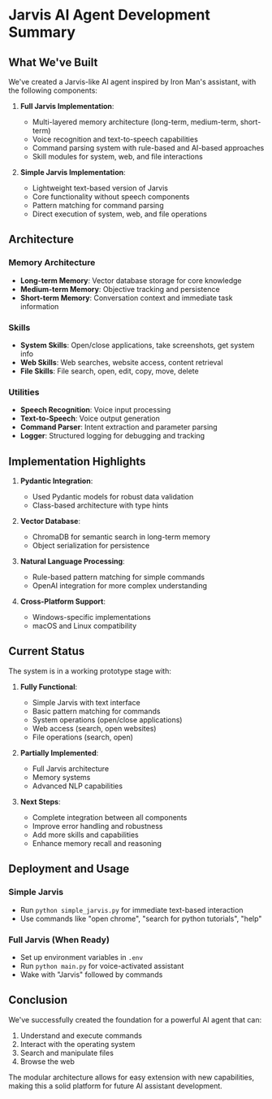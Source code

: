 # Jarvis AI Agent Development Summary

## What We've Built

We've created a Jarvis-like AI agent inspired by Iron Man's assistant, with the following components:

1. **Full Jarvis Implementation**:
   - Multi-layered memory architecture (long-term, medium-term, short-term)
   - Voice recognition and text-to-speech capabilities
   - Command parsing system with rule-based and AI-based approaches
   - Skill modules for system, web, and file interactions

2. **Simple Jarvis Implementation**:
   - Lightweight text-based version of Jarvis
   - Core functionality without speech components
   - Pattern matching for command parsing
   - Direct execution of system, web, and file operations

## Architecture

### Memory Architecture
- **Long-term Memory**: Vector database storage for core knowledge
- **Medium-term Memory**: Objective tracking and persistence
- **Short-term Memory**: Conversation context and immediate task information

### Skills
- **System Skills**: Open/close applications, take screenshots, get system info
- **Web Skills**: Web searches, website access, content retrieval
- **File Skills**: File search, open, edit, copy, move, delete

### Utilities
- **Speech Recognition**: Voice input processing
- **Text-to-Speech**: Voice output generation
- **Command Parser**: Intent extraction and parameter parsing
- **Logger**: Structured logging for debugging and tracking

## Implementation Highlights

1. **Pydantic Integration**:
   - Used Pydantic models for robust data validation
   - Class-based architecture with type hints

2. **Vector Database**:
   - ChromaDB for semantic search in long-term memory
   - Object serialization for persistence

3. **Natural Language Processing**:
   - Rule-based pattern matching for simple commands
   - OpenAI integration for more complex understanding

4. **Cross-Platform Support**:
   - Windows-specific implementations
   - macOS and Linux compatibility

## Current Status

The system is in a working prototype stage with:

1. **Fully Functional**:
   - Simple Jarvis with text interface
   - Basic pattern matching for commands
   - System operations (open/close applications)
   - Web access (search, open websites)
   - File operations (search, open)

2. **Partially Implemented**:
   - Full Jarvis architecture
   - Memory systems
   - Advanced NLP capabilities

3. **Next Steps**:
   - Complete integration between all components
   - Improve error handling and robustness
   - Add more skills and capabilities
   - Enhance memory recall and reasoning

## Deployment and Usage

### Simple Jarvis
- Run `python simple_jarvis.py` for immediate text-based interaction
- Use commands like "open chrome", "search for python tutorials", "help"

### Full Jarvis (When Ready)
- Set up environment variables in `.env`
- Run `python main.py` for voice-activated assistant
- Wake with "Jarvis" followed by commands

## Conclusion

We've successfully created the foundation for a powerful AI agent that can:
1. Understand and execute commands
2. Interact with the operating system
3. Search and manipulate files
4. Browse the web

The modular architecture allows for easy extension with new capabilities, making this a solid platform for future AI assistant development. 